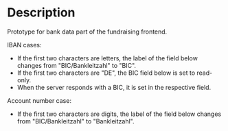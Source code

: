 # Description
Prototype for bank data part of the fundraising frontend.  

IBAN cases:
- If the first two characters are letters, the label of the field below changes from "BIC/Bankleitzahl" to "BIC".
- If the first two characters are "DE", the BIC field below is set to read-only.
- When the server responds with a BIC, it is set in the respective field.

Account number case:
- If the first two characters are digits, the label of the field below changes from "BIC/Bankleitzahl" to "Bankleitzahl".
